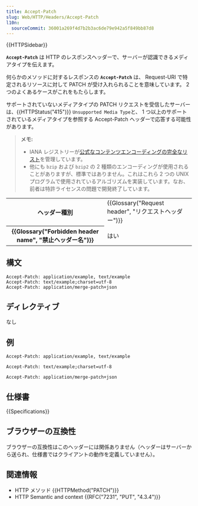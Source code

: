 ```yaml
---
title: Accept-Patch
slug: Web/HTTP/Headers/Accept-Patch
l10n:
  sourceCommit: 36001a269f4d7b2b3ac6de79e942a5f849bb87d8
---
```


{{HTTPSidebar}}

**`Accept-Patch`** は HTTP のレスポンスヘッダーで、サーバーが認識できるメディアタイプを伝えます。

何らかのメソッドに対するレスポンスの **`Accept-Patch`** は、 Request-URI で特定されるリソースに対して PATCH が受け入れられることを意味しています。 2 つのよくあるケースがこれをもたらします。

サポートされていないメディアタイプの PATCH リクエストを受信したサーバーは、{{HTTPStatus("415")}} `Unsupported Media Type`と、 1 つ以上のサポートされているメディアタイプを参照する Accept-Patch ヘッダーで応答する可能性があります。

> **メモ:**
>
> - IANA レジストリーが[公式なコンテンツエンコーディングの完全なリスト](https://www.iana.org/assignments/http-parameters/http-parameters.xml#http-parameters-1)を管理しています。
> - 他にも `bzip` および `bzip2` の 2 種類のエンコーディングが使用されることがありますが、標準ではありません。これはこれら 2 つの UNIX プログラムで使用されているアルゴリズムを実装しています。なお、前者は特許ライセンスの問題で開発終了しています。

<table class="properties">
  <tbody>
    <tr>
      <th scope="row">ヘッダー種別</th>
      <td>{{Glossary("Request header", "リクエストヘッダー")}}</td>
    </tr>
    <tr>
      <th scope="row">{{Glossary("Forbidden header name", "禁止ヘッダー名")}}</th>
      <td>はい</td>
    </tr>
  </tbody>
</table>

## 構文

```http
Accept-Patch: application/example, text/example
Accept-Patch: text/example;charset=utf-8
Accept-Patch: application/merge-patch+json
```

## ディレクティブ

なし

## 例

```http
Accept-Patch: application/example, text/example

Accept-Patch: text/example;charset=utf-8

Accept-Patch: application/merge-patch+json
```

## 仕様書

{{Specifications}}

## ブラウザーの互換性

ブラウザーの互換性はこのヘッダーには関係ありません（ヘッダーはサーバーから送られ、仕様書ではクライアントの動作を定義していません）。

## 関連情報

- HTTP メソッド {{HTTPMethod("PATCH")}}
- HTTP Semantic and context {{RFC("7231", "PUT", "4.3.4")}}
